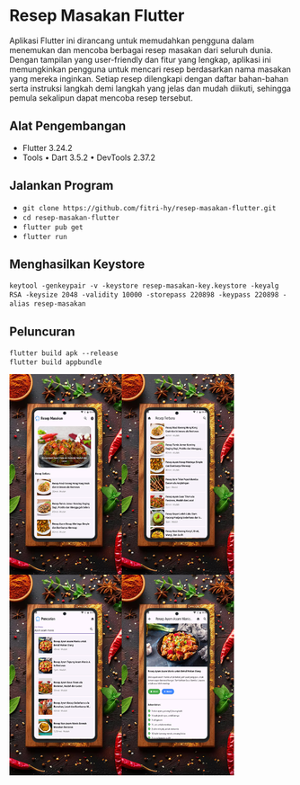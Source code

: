 # Resep Masakan Flutter

Aplikasi Flutter ini dirancang untuk memudahkan pengguna dalam menemukan dan mencoba berbagai resep masakan dari seluruh dunia. Dengan tampilan yang user-friendly dan fitur yang lengkap, aplikasi ini memungkinkan pengguna untuk mencari resep berdasarkan nama masakan yang mereka inginkan. Setiap resep dilengkapi dengan daftar bahan-bahan serta instruksi langkah demi langkah yang jelas dan mudah diikuti, sehingga pemula sekalipun dapat mencoba resep tersebut.

## Alat Pengembangan

- Flutter 3.24.2
- Tools • Dart 3.5.2 • DevTools 2.37.2

## Jalankan Program

- `git clone https://github.com/fitri-hy/resep-masakan-flutter.git`
- `cd resep-masakan-flutter`
- `flutter pub get`
- `flutter run`

## Menghasilkan Keystore

```
keytool -genkeypair -v -keystore resep-masakan-key.keystore -keyalg RSA -keysize 2048 -validity 10000 -storepass 220898 -keypass 220898 -alias resep-masakan
```

## Peluncuran

```
flutter build apk --release
flutter build appbundle
```

<div style="display: flex; flex-wrap: wrap;">
  <img src="./assets/production/a1.png" alt="ss1" width="200"/>
  <img src="./assets/production/a2.png" alt="ss2" width="200"/>
  <img src="./assets/production/a3.png" alt="ss3" width="200"/>
  <img src="./assets/production/a4.png" alt="ss4" width="200"/>
</div>
